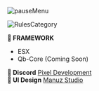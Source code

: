 ![pauseMenu](https://github.com/Haze-ts/hxz_pausemenu/assets/85334552/e05e3fd7-2fa3-4c80-b30d-415f7ecb3ce7)



![RulesCategory](https://github.com/Haze-ts/hxz_pausemenu/assets/85334552/0b42e723-6770-4138-bf91-56d79af4b4dd)

**🔧 FRAMEWORK**
* ESX
* Qb-Core (Coming Soon)

**🧷 Discord**
[Pixel Development](https://discord.gg/KeZSH27fGe)
<br>
**🎨 UI Design**
[Manuz Studio](https://discord.gg/NmjkYjFKa6)
